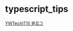 # typescript_tips
 
<a href='https://ywtechit.tistory.com/category/JS%20%7C%20TS%20%7C%20React%20%20%7C%20CSS/TypeScript'>YWTechIT의 블로그</a>
